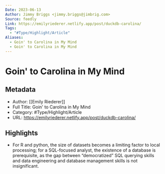 ```yaml
---
Date: 2023-06-13
Author: Jimmy Briggs <jimmy.briggs@jimbrig.com>
Source: feedly
Link: https://emilyriederer.netlify.app/post/duckdb-carolina/
Tags:
  - "#Type/Highlight/Article"
Aliases:
  - Goin' to Carolina in My Mind
  - Goin' to Carolina in My Mind
---
```

# Goin' to Carolina in My Mind

## Metadata
- Author: [[Emily Riederer]]
- Full Title: Goin' to Carolina in My Mind
- Category: #Type/Highlight/Article
- URL: https://emilyriederer.netlify.app/post/duckdb-carolina/

## Highlights
- For R and python, the size of datasets becomes a limiting factor to local processing; for a SQL-focused analyst, the existence of a database is prerequisite, as the gap between “democratized” SQL querying skills and data engineering and database management skills is not insignificant.
